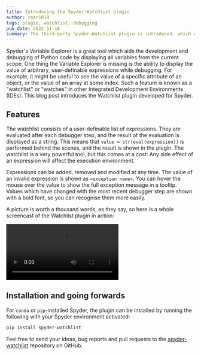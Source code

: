 ```yaml
---
title: Introducing the Spyder-Watchlist plugin
author: rear1019
tags: plugin, watchlist, debugging
pub_date: 2022-11-18
summary: The third-party Spyder-Watchlist plugin is introduced, which can display and continually update the values of arbitrary, user-defined expressions while the debugger is active, and it's shown how to use this powerful tool for quickly exploring and debugging your code.
---
```


Spyder's Variable Explorer is a great tool which aids the development and debugging of Python code by displaying all variables from the current scope.
One thing the Variable Explorer is missing is the ability to display the value of arbitrary, user-definable expressions while debugging.
For example, it might be useful to see the value of a specific attribute of an object, or the value of an array at some index.
Such a feature is known as a "watchlist" or "watches" in other Integrated Development Environments (IDEs).
This blog post introduces the Watchlist plugin developed for Spyder.

## Features

The watchlist consists of a user-definable list of expressions.
They are evaluated after each debugger step, and the result of the evaluation is displayed as a string.
This means that `value = str(eval(expression))` is performed behind the scenes, and the result is shown in the plugin.
The watchlist is a very powerful tool, but this comes at a cost: Any side effect of an expression will affect the execution environment.

Expressions can be added, removed and modified at any time.
The value of an invalid expression is shown as `<exception name>`.
You can hover the mouse over the value to show the full exception message in a tooltip.
Values which have changed with the most recent debugger step are shown with a bold font, so you can recognise them more easily.

A picture is worth a thousand words, as they say, so here is a whole screencast of the Watchlist plugin in action:

<video controls>
  <source src="/assets/media/screencast.webm" type="video/webm">
  <source src="/assets/media/screencast.mp4" type="video/mp4">
  <track kind="captions">
  Sorry, your browser doesn’t support HTML5 video. Download the <a href="/assets/media/screencast.mp4">MP4 file</a>
</video>

## Installation and going forwards

For `conda` or `pip`-installed Spyder, the plugin can be installed by running the following with your Spyder environment activated:

```bash
pip install spyder-watchlist
```

Feel free to send your ideas, bug reports and pull requests to the [spyder-watchlist](https://github.com/procitec/spyder-watchlist) repository on GitHub.
